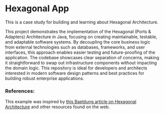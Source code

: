 # Hexagonal App

This is a case study for building and learning about Hexagonal Architecture.

This project demonstrates the implementation of the Hexagonal (Ports & Adapters) Architecture in Java, focusing on creating maintainable, testable, and adaptable software systems. By decoupling the core business logic from external technologies such as databases, frameworks, and user interfaces, this approach enables easier testing and future-proofing of the application. The codebase showcases clear separation of concerns, making it straightforward to swap out infrastructure components without impacting the domain logic. This repository is ideal for developers and architects interested in modern software design patterns and best practices for building robust enterprise applications.

### **References:**

This example was inspired by [this Baeldung article on Hexagonal Architecture](https://www.baeldung.com/hexagonal-architecture-ddd-spring) and other resources found on the web.
